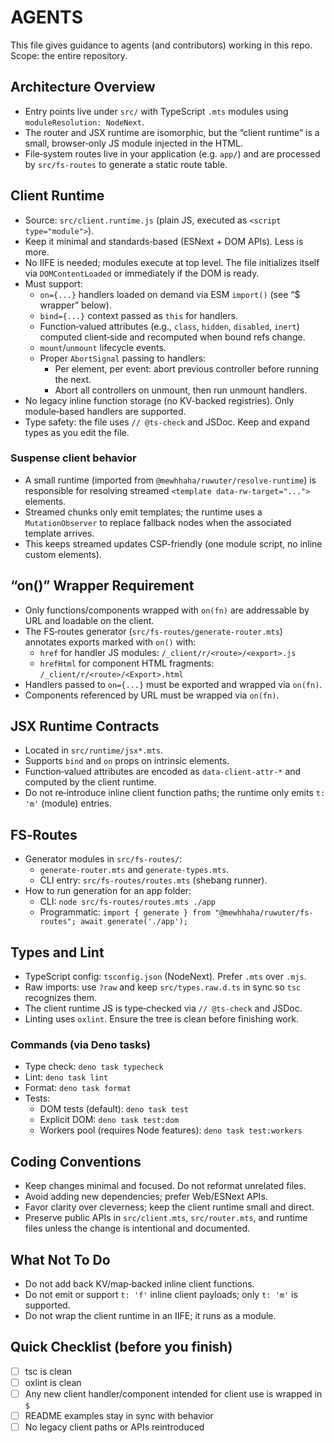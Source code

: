 # AGENTS

This file gives guidance to agents (and contributors) working in this repo. Scope: the entire repository.

## Architecture Overview

- Entry points live under `src/` with TypeScript `.mts` modules using `moduleResolution: NodeNext`.
- The router and JSX runtime are isomorphic, but the “client runtime” is a small, browser‑only JS module injected in the HTML.
- File‑system routes live in your application (e.g. `app/`) and are processed by `src/fs-routes` to generate a static route table.

## Client Runtime

- Source: `src/client.runtime.js` (plain JS, executed as `<script type="module">`).
- Keep it minimal and standards‑based (ESNext + DOM APIs). Less is more.
- No IIFE is needed; modules execute at top level. The file initializes itself via `DOMContentLoaded` or immediately if the DOM is ready.
- Must support:
  - `on={...}` handlers loaded on demand via ESM `import()` (see “$ wrapper” below).
  - `bind={...}` context passed as `this` for handlers.
  - Function‑valued attributes (e.g., `class`, `hidden`, `disabled`, `inert`) computed client‑side and recomputed when bound refs change.
  - `mount`/`unmount` lifecycle events.
  - Proper `AbortSignal` passing to handlers:
    - Per element, per event: abort previous controller before running the next.
    - Abort all controllers on unmount, then run unmount handlers.
- No legacy inline function storage (no KV-backed registries). Only module‑based handlers are supported.
- Type safety: the file uses `// @ts-check` and JSDoc. Keep and expand types as you edit the file.

### Suspense client behavior

- A small runtime (imported from `@mewhhaha/ruwuter/resolve-runtime`) is responsible for resolving streamed `<template data-rw-target="...">` elements.
- Streamed chunks only emit templates; the runtime uses a `MutationObserver` to replace fallback nodes when the associated template arrives.
- This keeps streamed updates CSP-friendly (one module script, no inline custom elements).

## “on()” Wrapper Requirement

- Only functions/components wrapped with `on(fn)` are addressable by URL and loadable on the client.
- The FS‑routes generator (`src/fs-routes/generate-router.mts`) annotates exports marked with `on()` with:
  - `href` for handler JS modules: `/_client/r/<route>/<export>.js`
  - `hrefHtml` for component HTML fragments: `/_client/r/<route>/<Export>.html`
- Handlers passed to `on={...}` must be exported and wrapped via `on(fn)`.
- Components referenced by URL must be wrapped via `on(fn)`.

## JSX Runtime Contracts

- Located in `src/runtime/jsx*.mts`.
- Supports `bind` and `on` props on intrinsic elements.
- Function‑valued attributes are encoded as `data-client-attr-*` and computed by the client runtime.
- Do not re‑introduce inline client function paths; the runtime only emits `t: 'm'` (module) entries.

## FS‑Routes

- Generator modules in `src/fs-routes/`:
  - `generate-router.mts` and `generate-types.mts`.
  - CLI entry: `src/fs-routes/routes.mts` (shebang runner).
- How to run generation for an app folder:
  - CLI: `node src/fs-routes/routes.mts ./app`
  - Programmatic: `import { generate } from "@mewhhaha/ruwuter/fs-routes"; await generate('./app');`

## Types and Lint

- TypeScript config: `tsconfig.json` (NodeNext). Prefer `.mts` over `.mjs`.
- Raw imports: use `?raw` and keep `src/types.raw.d.ts` in sync so `tsc` recognizes them.
- The client runtime JS is type‑checked via `// @ts-check` and JSDoc.
- Linting uses `oxlint`. Ensure the tree is clean before finishing work.

### Commands (via Deno tasks)

- Type check: `deno task typecheck`
- Lint: `deno task lint`
- Format: `deno task format`
- Tests:
  - DOM tests (default): `deno task test`
  - Explicit DOM: `deno task test:dom`
  - Workers pool (requires Node features): `deno task test:workers`

## Coding Conventions

- Keep changes minimal and focused. Do not reformat unrelated files.
- Avoid adding new dependencies; prefer Web/ESNext APIs.
- Favor clarity over cleverness; keep the client runtime small and direct.
- Preserve public APIs in `src/client.mts`, `src/router.mts`, and runtime files unless the change is intentional and documented.

## What Not To Do

- Do not add back KV/map‑backed inline client functions.
- Do not emit or support `t: 'f'` inline client payloads; only `t: 'm'` is supported.
- Do not wrap the client runtime in an IIFE; it runs as a module.

## Quick Checklist (before you finish)

- [ ] tsc is clean
- [ ] oxlint is clean
- [ ] Any new client handler/component intended for client use is wrapped in `$`
- [ ] README examples stay in sync with behavior
- [ ] No legacy client paths or APIs reintroduced
